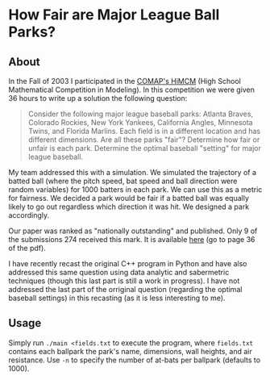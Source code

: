 # How Fair are Major League Ball Parks?

## About

In the Fall of 2003 I participated in the [COMAP's HiMCM][0] (High School Mathematical Competition in Modeling).  In this competition we were given 36 hours to write up a solution the following question:

> Consider the following major league baseball parks: Atlanta Braves, Colorado Rockies, New York Yankees, California Angles, Minnesota Twins, and Florida Marlins.  Each field is in a different location and has different dimensions. Are all these parks "fair"? Determine how fair or unfair is each park. Determine the optimal baseball "setting" for major league baseball.

My team addressed this with a simulation.  We simulated the trajectory of a batted ball (where the pitch speed, bat speed and ball direction were random variables) for 1000 batters in each park.  We can use this as a metric for fairness.  We decided a park would be fair if a batted ball was equally likely to go out regardless which direction it was hit.  We designed a park accordingly.

Our paper was ranked as "nationally outstanding" and published.  Only 9 of the submissions 274 received this mark.  It is available [here][1] (go to page 36 of the pdf).

I have recently recast the original C++ program in Python and have also addressed this same question using data analytic and sabermetric techniques (though this last part is still a work in progress).  I have not addressed the last part of the orriginal question (regarding the optimal baseball settings) in this recasting (as it is less interesting to me).

## Usage

Simply run `./main <fields.txt` to execute the program, where `fields.txt` contains each ballpark the park's name, dimensions, wall heights, and
air resistance. Use `-n` to specify the number of at-bats per ballpark (defaults to 1000).

[0]: http://www.comap.com/highschool/contests/himcm/
[1]: https://dl.dropboxusercontent.com/u/1444851/Website/Cons86.pdf